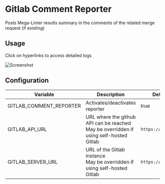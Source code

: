 <!-- markdownlint-disable MD013 MD033 MD041 -->
# Gitlab Comment Reporter

Posts Mega-Linter results summary in the comments of the related merge request (if existing)

## Usage

Click on hyperlinks to access detailed logs

![Screenshot](../assets/images/GitlabCommentReporter.jpg)

## Configuration

| Variable                | Description                                                                               | Default value            |
|-------------------------|-------------------------------------------------------------------------------------------|--------------------------|
| GITLAB_COMMENT_REPORTER | Activates/deactivates reporter                                                            | true                     |
| GITLAB_API_URL          | URL where the github API can be reached<br/>May be overridden if using self-hosted Gitlab | `https://api.gitlab.com` |
| GITLAB_SERVER_URL       | URL of the Gitlab instance<br/>May be overridden if using self-hosted Gitlab               | `https://gitlab.com`     |
